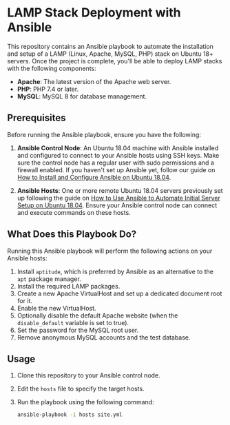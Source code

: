 # LAMP Stack Deployment with Ansible

This repository contains an Ansible playbook to automate the installation and setup of a LAMP (Linux, Apache, MySQL, PHP) stack on Ubuntu 18+ servers. Once the project is complete, you'll be able to deploy LAMP stacks with the following components:

- **Apache**: The latest version of the Apache web server.
- **PHP**: PHP 7.4 or later.
- **MySQL**: MySQL 8 for database management.

## Prerequisites

Before running the Ansible playbook, ensure you have the following:

1. **Ansible Control Node**: An Ubuntu 18.04 machine with Ansible installed and configured to connect to your Ansible hosts using SSH keys. Make sure the control node has a regular user with sudo permissions and a firewall enabled. If you haven't set up Ansible yet, follow our guide on [How to Install and Configure Ansible on Ubuntu 18.04](https://www.digitalocean.com/community/tutorials/how-to-use-ansible-to-install-and-set-up-lamp-on-ubuntu-18-04).

2. **Ansible Hosts**: One or more remote Ubuntu 18.04 servers previously set up following the guide on [How to Use Ansible to Automate Initial Server Setup on Ubuntu 18.04](https://www.digitalocean.com/community/tutorials/how-to-use-ansible-to-install-and-set-up-lamp-on-ubuntu-18-04). Ensure your Ansible control node can connect and execute commands on these hosts.

## What Does this Playbook Do?

Running this Ansible playbook will perform the following actions on your Ansible hosts:

1. Install `aptitude`, which is preferred by Ansible as an alternative to the `apt` package manager.
2. Install the required LAMP packages.
3. Create a new Apache VirtualHost and set up a dedicated document root for it.
4. Enable the new VirtualHost.
5. Optionally disable the default Apache website (when the `disable_default` variable is set to true).
6. Set the password for the MySQL root user.
7. Remove anonymous MySQL accounts and the test database.

## Usage

1. Clone this repository to your Ansible control node.
2. Edit the `hosts` file to specify the target hosts.
3. Run the playbook using the following command:

   ```bash
   ansible-playbook -i hosts site.yml
